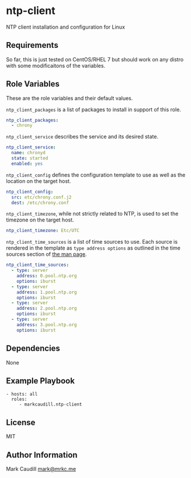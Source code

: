 ntp-client
==========

NTP client installation and configuration for Linux

Requirements
------------

So far, this is just tested on CentOS/RHEL 7 but should work on any distro with some modificaitons of the variables.

Role Variables
--------------

These are the role variables and their default values.

`ntp_client_packages` is a list of packages to install in support of this role.

```yaml
ntp_client_packages:
  - chrony
```

`ntp_client_service` describes the service and its desired state.

```yaml
ntp_client_service:
  name: chronyd
  state: started
  enabled: yes
```

`ntp_client_config` defines the configuration template to use as well as the location on the target host.

```yaml
ntp_client_config:
  src: etc/chrony.conf.j2
  dest: /etc/chrony.conf
```

`ntp_client_timezone`, while not strictly related to NTP, is used to set the timezone on the target host.

```yaml
ntp_client_timezone: Etc/UTC
```

`ntp_client_time_sources` is a list of time sources to use. Each source is rendered in the template as `type address options` as outlined in the time sources section of [the man page](https://chrony.tuxfamily.org/doc/3.4/chrony.conf.html).

```yaml
ntp_client_time_sources:
  - type: server
    address: 0.pool.ntp.org
    options: iburst
  - type: server
    address: 1.pool.ntp.org
    options: iburst
  - type: server
    address: 2.pool.ntp.org
    options: iburst
  - type: server
    address: 3.pool.ntp.org
    options: iburst
```

Dependencies
------------

None

Example Playbook
----------------

    - hosts: all
      roles:
         - markcaudill.ntp-client

License
-------

MIT

Author Information
------------------

Mark Caudill <mark@mrkc.me>
